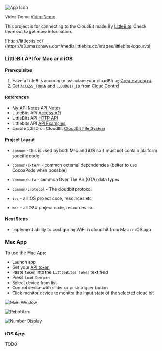 ![App Icon](https://raw.githubusercontent.com/yepher/littlebits/master/mac/LittleBits/LittleBits/Images.xcassets/AppIcon.appiconset/icon_128x128.png)

Video Demo [Video Demo](http://youtu.be/X0jfV-IYdts?list=UUpMlyEO-3sxvNfnxx2W-l2g)

This project is for connecting to the CloudBit made By [LittleBits](http://littlebitscloud.cc). Check them out to get more information.

![http://littlebits.cc/](https://s3.amazonaws.com/media.littlebits.cc/images/littlebits-logo.svg)

### LittleBit API for Mac and iOS

#### Prerequisites
1. Have a littleBits account to associate your cloudBit to; [Create account](https://littlebits.cc/signup).
2. Get `ACCESS_TOKEN` and `CLOUDBIT_ID` from [Cloud Control](control.littlebitscloud.cc)

#### References

* My API Notes [API Notes](https://github.com/yepher/littlebits/blob/master/CloudBit_ProtocolNotes.md)
* LittleBits API [Access API](http://developer.littlebitscloud.cc/access) 
* LittleBits API [HTTP API](http://developer.littlebitscloud.cc/api-http)
* Littlebits API [API Examples](https://github.com/littlebits/cloud-api-lessons)
* Enable SSHD on CloudBit [CloudBit File System](https://github.com/yepher/littlebits/blob/master/CloubitFileSystem.md)

#### Project Layout

* `common` - this is used by both Mac and iOS so it must not contain platform specific code
* `common/extern` - common external dependencies (better to use CocoaPods when possible)
* `common/data` - common Over The Air (OTA) data types
* `common/protocol` - The cloudbit protocol

* `ios` - all IOS project code, resources etc
* `mac` - all OSX project code, resources etc

#### Next Steps

* Implement ability to configuring WiFi in cloud bit from Mac or iOS app


### Mac App

To use the Mac App:
* Launch app
* Get your [API token](http://developer.littlebitscloud.cc/access)
* Paste `token` into the `LittleBites Token` text field
* Press `Load Devices`
* Select device from list
* Control device with slider or push trigger button
* Click monitor device to monitor the input state of the selected cloud bit

![Main Window](https://raw.githubusercontent.com/yepher/littlebits/master/design/screen/mainScreen.png)

![RobotArm](https://raw.githubusercontent.com/yepher/littlebits/master/design/screen/robotArm.png)

![Number Display](https://raw.githubusercontent.com/yepher/littlebits/master/design/screen/021Number.png)

### iOS App

TODO